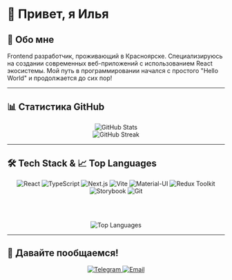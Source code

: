 # 👋 Привет, я Илья

## 🚀 Обо мне

Frontend разработчик, проживающий в Красноярске. Специализируюсь на создании современных веб-приложений с использованием React экосистемы. Мой путь в программировании начался с простого "Hello World" и продолжается до сих пор!

---

## 📊 Статистика GitHub

<div align="center">
  <img src="https://github-readme-stats.vercel.app/api?username=khanaccount&show_icons=true&theme=radical&hide_border=true&bg_color=0D1117&title_color=6366F1&icon_color=6366F1&text_color=FFFFFF" alt="GitHub Stats" />
</div>

<div align="center">
  <img src="https://github-readme-streak-stats.herokuapp.com/?user=khanaccount&theme=radical&hide_border=true&background=0D1117&stroke=6366F1&ring=6366F1&fire=6366F1&currStreakNum=FFFFFF&sideNums=FFFFFF&currStreakLabel=6366F1&sideLabels=6366F1&dates=FFFFFF" alt="GitHub Streak" />
</div>

---

## 🛠️ Tech Stack & 📈 Top Languages

<div align="center">
  <img src="https://img.shields.io/badge/-React-61DAFB?style=flat-square&logo=react&logoColor=black" alt="React" />
  <img src="https://img.shields.io/badge/-TypeScript-3178C6?style=flat-square&logo=typescript&logoColor=white" alt="TypeScript" />
  <img src="https://img.shields.io/badge/-Next.js-000000?style=flat-square&logo=next.js&logoColor=white" alt="Next.js" />
  <img src="https://img.shields.io/badge/-Vite-646CFF?style=flat-square&logo=vite&logoColor=white" alt="Vite" />
  <img src="https://img.shields.io/badge/-Material_UI-0081CB?style=flat-square&logo=mui&logoColor=white" alt="Material-UI" />
  <img src="https://img.shields.io/badge/-Redux_Toolkit-764ABC?style=flat-square&logo=redux&logoColor=white" alt="Redux Toolkit" />
  <img src="https://img.shields.io/badge/-Storybook-FF4785?style=flat-square&logo=storybook&logoColor=white" alt="Storybook" />
  <img src="https://img.shields.io/badge/-Git-F05032?style=flat-square&logo=git&logoColor=white" alt="Git" />
  
  <br><br>
  
  <img src="https://github-readme-stats.vercel.app/api/top-langs/?username=khanaccount&layout=compact&theme=radical&hide_border=true&bg_color=0D1117&title_color=6366F1&text_color=FFFFFF" alt="Top Languages" />
</div>

---

## 🤝 Давайте пообщаемся!

<div align="center">
  <a href="https://t.me/dostanmenyatyt">
    <img src="https://img.shields.io/badge/-Telegram-0088CC?style=for-the-badge&logo=telegram&logoColor=white" alt="Telegram" />
  </a>
  <a href="mailto:ilyailyaselivanov@gmail.com">
    <img src="https://img.shields.io/badge/-Email-D14836?style=for-the-badge&logo=gmail&logoColor=white" alt="Email" />
  </a>
</div>
